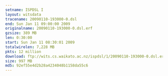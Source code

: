```yaml
---
setname: ISPDSL I
layout: witsdata
tracename: 20090110-193000-0.dsl
end: Sun Jan 11 09:00:00 2009
originalname: 20090110-193000-0.dsl.erf
gzsize: 389 MB
len: 0:30:00
start: Sun Jan 11 08:30:01 2009
totalwirelen: 7,228 MB
pkts: 12 million
download: ftp://wits.cs.waikato.ac.nz/ispdsl/1/20090110-193000-0.dsl.erf.gz
size: 997 MB
md5: 92ef55e4d2b28a4234048b1158da55c6
---
```

